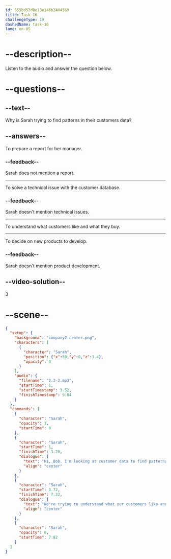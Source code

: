 ```yaml
---
id: 655bd57d0e13e146b2404569
title: Task 16
challengeType: 19
dashedName: task-16
lang: en-US
---
```


<!-- (Audio) Sarah: Hi, Bob. I'm looking at customer data to find patterns. We're trying to understand what our customers like and what they buy. -->

# --description--

Listen to the audio and answer the question below.

# --questions--

## --text--

Why is Sarah trying to find patterns in their customers data?

## --answers--

To prepare a report for her manager.

### --feedback--

Sarah does not mention a report.

---

To solve a technical issue with the customer database.

### --feedback--

Sarah doesn't mention technical issues.

---

To understand what customers like and what they buy.

---

To decide on new products to develop.

### --feedback--

Sarah doesn't mention product development.

## --video-solution--

3

# --scene--

```json
{
  "setup": {
    "background": "company2-center.png",
    "characters": [
      {
        "character": "Sarah",
        "position": {"x":50,"y":0,"z":1.4},
        "opacity": 0
      }
    ],
    "audio": {
      "filename": "2.3-2.mp3",
      "startTime": 1,
      "startTimestamp": 3.52,
      "finishTimestamp": 9.84
    }
  },
  "commands": [
    {
      "character": "Sarah",
      "opacity": 1,
      "startTime": 0
    },
    {
      "character": "Sarah",
      "startTime": 1,
      "finishTime": 3.28,
      "dialogue": {
        "text": "Hi, Bob. I'm looking at customer data to find patterns.",
        "align": "center"
      }
    },
    {
      "character": "Sarah",
      "startTime": 3.72,
      "finishTime": 7.32,
      "dialogue": {
        "text": "We're trying to understand what our customers like and what they buy.",
        "align": "center"
      }
    },
    {
      "character": "Sarah",
      "opacity": 0,
      "startTime": 7.82
    }
  ]
}
```
